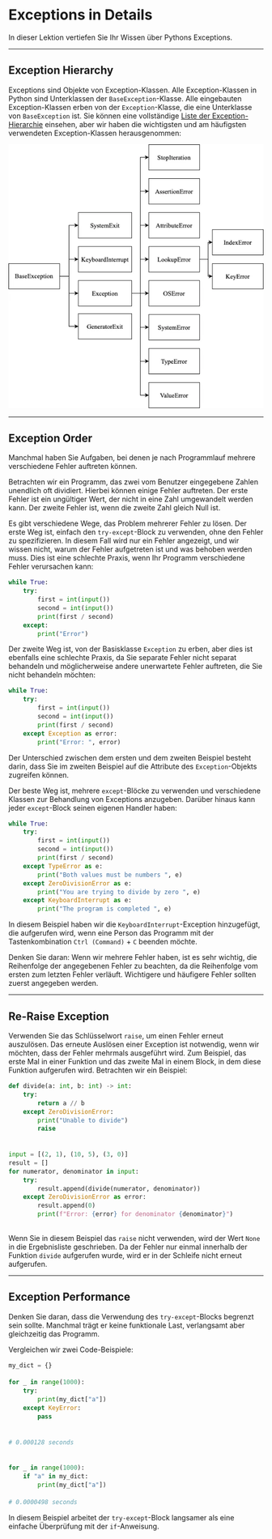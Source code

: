 # Exceptions in Details

In dieser Lektion vertiefen Sie Ihr Wissen über Pythons Exceptions.

-----

[](https://www.google.com/search?q=%23exception-hierarchy)

## Exception Hierarchy

Exceptions sind Objekte von Exception-Klassen. Alle Exception-Klassen in Python sind Unterklassen der `BaseException`-Klasse. Alle eingebauten Exception-Klassen erben von der `Exception`-Klasse, die eine Unterklasse von `BaseException` ist. Sie können eine vollständige [Liste der Exception-Hierarchie](https://riptutorial.com/python/example/5535/exception-hierarchy) einsehen, aber wir haben die wichtigsten und am häufigsten verwendeten Exception-Klassen herausgenommen:

![Exception Hierarchy](exception-hierarchy.png)

-----

[](https://www.google.com/search?q=%23exception-order)

## Exception Order

Manchmal haben Sie Aufgaben, bei denen je nach Programmlauf mehrere verschiedene Fehler auftreten können.

Betrachten wir ein Programm, das zwei vom Benutzer eingegebene Zahlen unendlich oft dividiert. Hierbei können einige Fehler auftreten. Der erste Fehler ist ein ungültiger Wert, der nicht in eine Zahl umgewandelt werden kann. Der zweite Fehler ist, wenn die zweite Zahl gleich Null ist.

Es gibt verschiedene Wege, das Problem mehrerer Fehler zu lösen. Der erste Weg ist, einfach den `try-except`-Block zu verwenden, ohne den Fehler zu spezifizieren. In diesem Fall wird nur ein Fehler angezeigt, und wir wissen nicht, warum der Fehler aufgetreten ist und was behoben werden muss. Dies ist eine schlechte Praxis, wenn Ihr Programm verschiedene Fehler verursachen kann:

```python
while True:
	try:
		first = int(input())
		second = int(input())
		print(first / second)
	except:
		print("Error")
```

Der zweite Weg ist, von der Basisklasse `Exception` zu erben, aber dies ist ebenfalls eine schlechte Praxis, da Sie separate Fehler nicht separat behandeln und möglicherweise andere unerwartete Fehler auftreten, die Sie nicht behandeln möchten:

```python
while True:
	try:
		first = int(input())
		second = int(input())
		print(first / second)
	except Exception as error:
		print("Error: ", error)
```

Der Unterschied zwischen dem ersten und dem zweiten Beispiel besteht darin, dass Sie im zweiten Beispiel auf die Attribute des `Exception`-Objekts zugreifen können.

Der beste Weg ist, mehrere `except`-Blöcke zu verwenden und verschiedene Klassen zur Behandlung von Exceptions anzugeben. Darüber hinaus kann jeder `except`-Block seinen eigenen Handler haben:

```python
while True:
	try:
		first = int(input())
		second = int(input())
		print(first / second)
	except TypeError as e:
		print("Both values must be numbers ", e)
	except ZeroDivisionError as e:
		print("You are trying to divide by zero ", e)
	except KeyboardInterrupt as e:
		print("The program is completed ", e)
```

In diesem Beispiel haben wir die `KeyboardInterrupt`-Exception hinzugefügt, die aufgerufen wird, wenn eine Person das Programm mit der Tastenkombination `Ctrl (Command)` + `C` beenden möchte.

Denken Sie daran: Wenn wir mehrere Fehler haben, ist es sehr wichtig, die Reihenfolge der angegebenen Fehler zu beachten, da die Reihenfolge vom ersten zum letzten Fehler verläuft. Wichtigere und häufigere Fehler sollten zuerst angegeben werden.

-----

[](https://www.google.com/search?q=%23re-raise-exception)

## Re-Raise Exception

Verwenden Sie das Schlüsselwort `raise`, um einen Fehler erneut auszulösen. Das erneute Auslösen einer Exception ist notwendig, wenn wir möchten, dass der Fehler mehrmals ausgeführt wird. Zum Beispiel, das erste Mal in einer Funktion und das zweite Mal in einem Block, in dem diese Funktion aufgerufen wird. Betrachten wir ein Beispiel:

```python
def divide(a: int, b: int) -> int:
	try:
		return a // b
	except ZeroDivisionError:
		print("Unable to divide")
		raise


input = [(2, 1), (10, 5), (3, 0)]
result = []
for numerator, denominator in input:
	try:
		result.append(divide(numerator, denominator))
	except ZeroDivisionError as error:
		result.append(0)
		print(f"Error: {error} for denominator {denominator}")
	
```

Wenn Sie in diesem Beispiel das `raise` nicht verwenden, wird der Wert `None` in die Ergebnisliste geschrieben. Da der Fehler nur einmal innerhalb der Funktion `divide` aufgerufen wurde, wird er in der Schleife nicht erneut aufgerufen.

-----

[](https://www.google.com/search?q=%23exception-performance)

## Exception Performance

Denken Sie daran, dass die Verwendung des `try-except`-Blocks begrenzt sein sollte. Manchmal trägt er keine funktionale Last, verlangsamt aber gleichzeitig das Programm.

Vergleichen wir zwei Code-Beispiele:

```python
my_dict = {}

for _ in range(1000):
	try:
		print(my_dict["a"])
	except KeyError:
		pass


# 0.000128 seconds


for _ in range(1000):
	if "a" in my_dict:
		print(my_dict["a"])

# 0.0000498 seconds
```

In diesem Beispiel arbeitet der `try-except`-Block langsamer als eine einfache Überprüfung mit der `if`-Anweisung.
